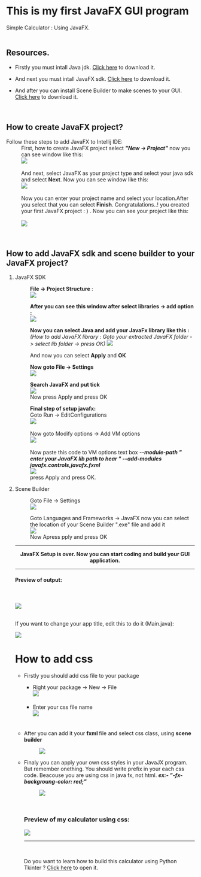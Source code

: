 # This is my first JavaFX GUI program

Simple Calculator : Using JavaFX.
<br /><br />
<h2>Resources.</h2>
<ul>
  <li>
    <p>
      Firstly you must intall Java jdk. <a href="https://www.oracle.com/java/technologies/downloads/" target="_blank">Click here</a> to download it.
    </p>
  </li>
  <li>
    <p>
      And next you must intall JavaFX sdk. <a href="https://gluonhq.com/products/javafx/" target="_blank">Click here</a> to download it.
    </p>
  </li>
  <li>
    <p>
      And after you can install Scene Builder to make scenes to your GUI. <a href="https://gluonhq.com/products/scene-builder/" target="_blank">Click here</a> to download it.
    </p>
  </li>
</ul>
<br />


<h2>How to create JavaFX project?</h2>
<dl>
    <dt>Follow these steps to add JavaFX to Intellij IDE:</dt>
    <dd>
      First, how to create JavaFX project select <b><i>"New -> Project"</i></b> now you can see window like this:<br />
      <img src="https://github.com/DasunThathsara/Calculator-for-basic-calculations-JavaFX-/blob/main/img/prop%20create1.JPG?raw=true" /><br /><br />
      And next, select JavaFX as your project type and select your java sdk and select <b>Next</b>. Now you can see window like this:<br />
      <img src="https://github.com/DasunThathsara/Calculator-for-basic-calculations-JavaFX-/blob/main/img/prop%20create2.JPG?raw=true" /><br /><br />
      Now you can enter your project name and select your location.After you select that you can select <b>Finish</b>. Congratulations..! you created your first JavaFX project : ) . Now you can see your project like this:<br /><br />
      <img src="https://github.com/DasunThathsara/Calculator-for-basic-calculations-JavaFX-/blob/main/img/prop%20create3.JPG?raw=true" />
   </dd>
</dl>
<br />


<h2>How to add JavaFX sdk and scene builder to your JavaFX project?</h2>
<ol>
  <li>JavaFX SDK</li>
  <dl>
    <dd>
      <p>
        <b>File -> Project Structure</b> : <br />
        <img src="https://github.com/DasunThathsara/Calculator-for-basic-calculations-JavaFX-/blob/main/img/prop%20structure.png?raw=true" />
      </p>
    </dd>
    <dd>
      <p>
        <b>After you can see this window after select libraries -> add option : </b><br />
        <img src="https://github.com/DasunThathsara/Calculator-for-basic-calculations-JavaFX-/blob/main/img/prop%20setup.JPG?raw=true" />
      </p>
    </dd>
    <dd>
      <p>
        <b>Now you can select Java and add your JavaFx library like this : </b><br />
          <i>(How to add JavaFX library : Goto your extracted JavaFX folder -> select lib folder -> press OK)</i>
        <img src="https://github.com/DasunThathsara/Calculator-for-basic-calculations-JavaFX-/blob/main/img/prop%20setup2.JPG?raw=true" /><br />
      </p>
    </dd>
    <dd>
      <p>
        And now you can select <b>Apply</b> and <b>OK</b>
      </p>
    </dd>
    <dd>
      <p>
        <b>Now goto File -> Settings</b><br />
        <img src="https://github.com/DasunThathsara/Calculator-for-basic-calculations-JavaFX-/blob/main/img/settings.JPG?raw=true" /><br />
      </p>
    </dd>
    <dd>
      <p>
        <b>Search JavaFX and put tick</b><br />
        <img src="https://github.com/DasunThathsara/Calculator-for-basic-calculations-JavaFX-/blob/main/img/prop%20setup3.JPG?raw=true" /><br />
        Now press Apply and press OK
      </p>
    </dd>
    <dd>
      <p>
        <b>Final step of setup javafx:</b><br />
        Goto Run -> EditConfigurations <br />
        <img src="https://github.com/DasunThathsara/Calculator-for-basic-calculations-JavaFX-/blob/main/img/run.png?raw=true" /><br /><br />
        Now goto Modify options -> Add VM options<br />
        <img src="https://github.com/DasunThathsara/Calculator-for-basic-calculations-JavaFX-/blob/main/img/addvm.png?raw=true" /><br /><br />
        Now paste this code to VM options text box <i><b>--module-path " enter your JavaFX lib path to hear " --add-modules javafx.controls,javafx.fxml</b></i><br />
        <img src="https://github.com/DasunThathsara/Calculator-for-basic-calculations-JavaFX-/blob/main/img/addvmop.JPG?raw=true" /><br />
        press Apply and press OK.
      </p>
    </dd>
  </dl>
  
  
  <li>Scene Builder</li>
  <dl>
    <dd>
      <p>
        Goto File -> Settings<br />
        <img src="https://github.com/DasunThathsara/Calculator-for-basic-calculations-JavaFX-/blob/main/img/settings.JPG?raw=true" /><br />
      </p>
    </dd>
    <dd>
      <p>
        Goto Languages and Frameworks -> JavaFX now you can select the location of your Scene Builder ".exe" file and add it<br />
        <img src="https://github.com/DasunThathsara/Calculator-for-basic-calculations-JavaFX-/blob/main/img/SBadding.JPG?raw=true" /><br />
        Now Apress pply and press OK
      </p>
    </dd>
  </dl>
</dl>
<hr />
<center><b>JavaFX Setup is over. Now you can start coding and build your GUI application.</b></center>
<hr />
<h4>Preview of output:</h4>
<br /><br />
<img src="https://github.com/DasunThathsara/Calculator-for-basic-calculations-JavaFX-/blob/main/img/Capture.JPG?raw=true" />
<br /><br />
<p>If you want to change your app title, edit this to do it (Main.java):</p> 
<img src="https://raw.githubusercontent.com/DasunThathsara/Calculator-for-basic-calculations-JavaFX-/main/20220403_000340.jpg" />
<br />


<h1>How to add css</h1>
<ul>
  <li>Firstly you should add css file to your package</li>
  <ul>
    <li>
      Right your package -> New -> File<br />
      <img src="https://github.com/DasunThathsara/Calculator-for-basic-calculations-JavaFX-/blob/main/img/Untitled.png?raw=true" /><br /><br />
    </li>
    <li>
      Enter your css file name<br />
      <img src="https://github.com/DasunThathsara/Calculator-for-basic-calculations-JavaFX-/blob/main/img/addcss.JPG?raw=true" /><br /><br /><br />
    </li>
  </ul>
  <li>
    After you can add it your <b>fxml </b>file and select css class, using <b>scene builder</b>
  </li>
  <dl>
    <dd>
      <img src="https://github.com/DasunThathsara/Calculator-for-basic-calculations-JavaFX-/blob/main/img/SBcsstools.JPG?raw=true" />
    </dd>
  </dl>
  <li>
    Finaly you can apply your own css styles in your JavaJX program. But remember onething. You should write prefix in your each css code. Beacouse you are using css in java fx, not html. <i><b>ex:- "-fx-backgroung-color: red;"</b></i>
  </li>
  <dl>
    <dd>
      <img src="https://github.com/DasunThathsara/Calculator-for-basic-calculations-JavaFX-/blob/main/img/stylecss.JPG?raw=true" />
    </dd>
  </dl
</ul>
<br />
<h3>Preview of my calculator using css:<br /></h3>
<img src="https://github.com/DasunThathsara/Calculator-for-basic-calculations-JavaFX-/blob/main/img/css1.JPG?raw=true" />
<hr />
<br />
<p>Do you want to learn how to build this calculator using Python Tkinter ? <a href="https://github.com/DasunThathsara/Calculator-for-basic-calculations-Using-Python-Tkinter-" target="_blank">Click here</a> to open it.</p>
